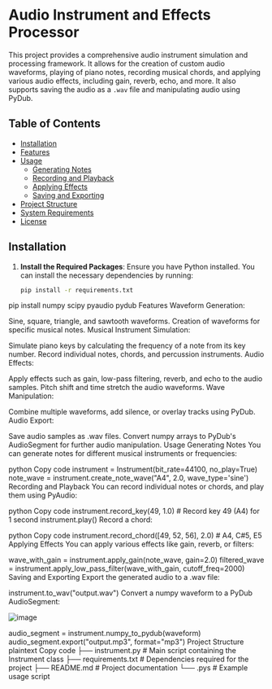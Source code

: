 # Audio Instrument and Effects Processor

This project provides a comprehensive audio instrument simulation and processing framework. It allows for the creation of custom audio waveforms, playing of piano notes, recording musical chords, and applying various audio effects, including gain, reverb, echo, and more. It also supports saving the audio as a `.wav` file and manipulating audio using PyDub.

## Table of Contents
- [Installation](#installation)
- [Features](#features)
- [Usage](#usage)
  - [Generating Notes](#generating-notes)
  - [Recording and Playback](#recording-and-playback)
  - [Applying Effects](#applying-effects)
  - [Saving and Exporting](#saving-and-exporting)
- [Project Structure](#project-structure)
- [System Requirements](#system-requirements)
- [License](#license)

## Installation

1. **Install the Required Packages**:
   Ensure you have Python installed. You can install the necessary dependencies by running:

   ```bash
   pip install -r requirements.txt
pip install numpy scipy pyaudio pydub
Features
Waveform Generation:

Sine, square, triangle, and sawtooth waveforms.
Creation of waveforms for specific musical notes.
Musical Instrument Simulation:

Simulate piano keys by calculating the frequency of a note from its key number.
Record individual notes, chords, and percussion instruments.
Audio Effects:

Apply effects such as gain, low-pass filtering, reverb, and echo to the audio samples.
Pitch shift and time stretch the audio waveforms.
Wave Manipulation:

Combine multiple waveforms, add silence, or overlay tracks using PyDub.
Audio Export:

Save audio samples as .wav files.
Convert numpy arrays to PyDub's AudioSegment for further audio manipulation.
Usage
Generating Notes
You can generate notes for different musical instruments or frequencies:

python
Copy code
instrument = Instrument(bit_rate=44100, no_play=True)
note_wave = instrument.create_note_wave("A4", 2.0, wave_type='sine')
Recording and Playback
You can record individual notes or chords, and play them using PyAudio:

python
Copy code
instrument.record_key(49, 1.0)  # Record key 49 (A4) for 1 second
instrument.play()
Record a chord:

python
Copy code
instrument.record_chord([49, 52, 56], 2.0)  # A4, C#5, E5
Applying Effects
You can apply various effects like gain, reverb, or filters:


wave_with_gain = instrument.apply_gain(note_wave, gain=2.0)
filtered_wave = instrument.apply_low_pass_filter(wave_with_gain, cutoff_freq=2000)
Saving and Exporting
Export the generated audio to a .wav file:


instrument.to_wav("output.wav")
Convert a numpy waveform to a PyDub AudioSegment:

![image](https://github.com/user-attachments/assets/e0d26663-e44c-426b-a3da-e5713f5ecef5)

audio_segment = instrument.numpy_to_pydub(waveform)
audio_segment.export("output.mp3", format="mp3")
Project Structure
plaintext
Copy code
├── instrument.py          # Main script containing the Instrument class
├── requirements.txt       # Dependencies required for the project
├── README.md              # Project documentation
└── .pys             # Example usage script

